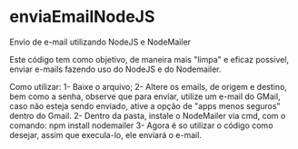 # enviaEmailNodeJS
Envio de e-mail utilizando NodeJS e NodeMailer

Este código tem como objetivo, de maneira mais "limpa" e eficaz possivel, enviar e-mails fazendo uso do NodeJS e do Nodemailer.

Como utilizar:
1- Baixe o arquivo;
2- Altere os emails, de origem e destino, bem como a senha, observe que para enviar, utilize um e-mail do GMail, caso não esteja sendo enviado, ative a opção de "apps menos seguros" dentro do Gmail.
2- Dentro da pasta, instale o NodeMailer via cmd, com o comando: npm install nodemailer
3- Agora é so utilizar o código como desejar, assim que execula-lo, ele enviará o e-mail.
